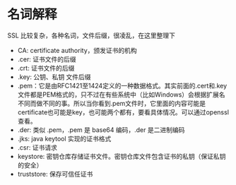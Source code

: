 # 名词解释

SSL 比较复杂，各种名词，文件后缀，很凌乱，在这里整理下

* CA: certificate authority，颁发证书的机构
* .cer: 证书文件的后缀
* .crt: 证书文件的后缀
* .key: 公钥、私钥 文件后缀
* .pem：它是由RFC1421至1424定义的一种数据格式。其实前面的.cert和.key文件都是PEM格式的，只不过在有些系统中（比如Windows）会根据扩展名不同而做不同的事。所以当你看到.pem文件时，它里面的内容可能是certificate也可能是key，也可能两个都有，要看具体情况。可以通过openssl查看。
* .der: 类似 .pem，.pem 是 base64 编码，.der 是二进制编码
* .jks: java keytool 实现的证书格式
* .csr: 证书请求
* keystore: 密钥仓库存储证书文件。密钥仓库文件包含证书的私钥（保证私钥的安全）
* truststore: 保存可信任证书
